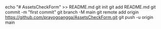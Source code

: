 echo "# AssetsCheckForm" >> README.md
git init
git add README.md
git commit -m "first commit"
git branch -M main
git remote add origin https://github.com/prayogoangga/AssetsCheckForm.git
git push -u origin main
